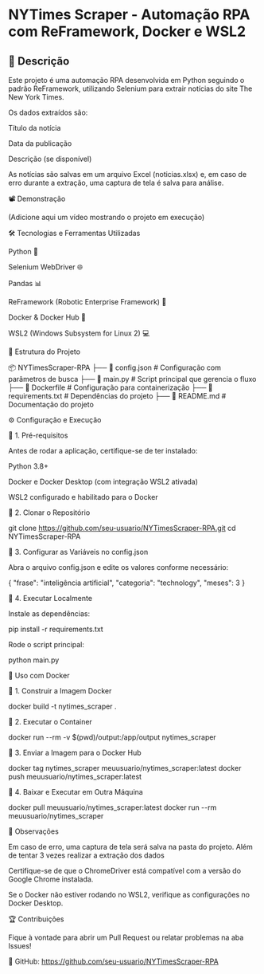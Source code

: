 # NYTimes Scraper - Automação RPA com ReFramework, Docker e WSL2

## 📌 Descrição

Este projeto é uma automação RPA desenvolvida em Python seguindo o padrão ReFramework, utilizando Selenium para extrair notícias do site The New York Times.

Os dados extraídos são:

Título da notícia

Data da publicação

Descrição (se disponível)

As notícias são salvas em um arquivo Excel (noticias.xlsx) e, em caso de erro durante a extração, uma captura de tela é salva para análise.

📽️ Demonstração

(Adicione aqui um vídeo mostrando o projeto em execução)

🛠️ Tecnologias e Ferramentas Utilizadas

Python 🐍

Selenium WebDriver 🌐

Pandas 📊

ReFramework (Robotic Enterprise Framework) 🤖

Docker & Docker Hub 🐳

WSL2 (Windows Subsystem for Linux 2) 💻

📂 Estrutura do Projeto

📦 NYTimesScraper-RPA
├── 📜 config.json        # Configuração com parâmetros de busca
├── 📜 main.py            # Script principal que gerencia o fluxo
├── 📜 Dockerfile         # Configuração para containerização
├── 📜 requirements.txt   # Dependências do projeto
├── 📜 README.md          # Documentação do projeto

⚙️ Configuração e Execução

🔹 1. Pré-requisitos

Antes de rodar a aplicação, certifique-se de ter instalado:

Python 3.8+

Docker e Docker Desktop (com integração WSL2 ativada)

WSL2 configurado e habilitado para o Docker

🔹 2. Clonar o Repositório

git clone https://github.com/seu-usuario/NYTimesScraper-RPA.git
cd NYTimesScraper-RPA

🔹 3. Configurar as Variáveis no config.json

Abra o arquivo config.json e edite os valores conforme necessário:

{
    "frase": "inteligência artificial",
    "categoria": "technology",
    "meses": 3
}

🔹 4. Executar Localmente

Instale as dependências:

pip install -r requirements.txt

Rode o script principal:

python main.py

🐳 Uso com Docker

🔹 1. Construir a Imagem Docker

docker build -t nytimes_scraper .

🔹 2. Executar o Container

docker run --rm -v $(pwd)/output:/app/output nytimes_scraper

🔹 3. Enviar a Imagem para o Docker Hub

docker tag nytimes_scraper meuusuario/nytimes_scraper:latest
docker push meuusuario/nytimes_scraper:latest

🔹 4. Baixar e Executar em Outra Máquina

docker pull meuusuario/nytimes_scraper:latest
docker run --rm meuusuario/nytimes_scraper

📝 Observações

Em caso de erro, uma captura de tela será salva na pasta do projeto. Além de tentar 3 vezes realizar a extração dos dados

Certifique-se de que o ChromeDriver está compatível com a versão do Google Chrome instalada.

Se o Docker não estiver rodando no WSL2, verifique as configurações no Docker Desktop.

🏆 Contribuições

Fique à vontade para abrir um Pull Request ou relatar problemas na aba Issues!

🔗 GitHub: https://github.com/seu-usuario/NYTimesScraper-RPA

